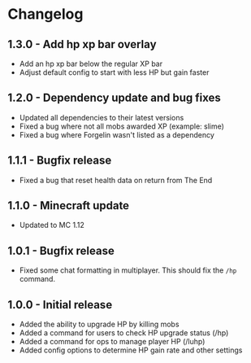# Changelog

## 1.3.0 - Add hp xp bar overlay
 - Add an hp xp bar below the regular XP bar
 - Adjust default config to start with less HP but gain faster
 
## 1.2.0 - Dependency update and bug fixes
 - Updated all dependencies to their latest versions
 - Fixed a bug where not all mobs awarded XP (example: slime)
 - Fixed a bug where Forgelin wasn't listed as a dependency

## 1.1.1 - Bugfix release
 - Fixed a bug that reset health data on return from The End

## 1.1.0 - Minecraft update
 - Updated to MC 1.12

## 1.0.1 - Bugfix release
 - Fixed some chat formatting in multiplayer. This should fix the `/hp` command.

## 1.0.0 - Initial release
 - Added the ability to upgrade HP by killing mobs
 - Added a command for users to check HP upgrade status (/hp)
 - Added a command for ops to manage player HP (/luhp)
 - Added config options to determine HP gain rate and other settings